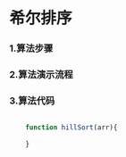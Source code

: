 # 希尔排序



### 1.算法步骤




### 2.算法演示流程


### 3.算法代码
```javascript

	function hillSort(arr){
		
	}


```
